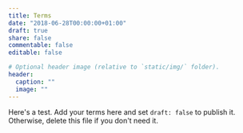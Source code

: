 ```yaml
---
title: Terms
date: "2018-06-28T00:00:00+01:00"
draft: true
share: false
commentable: false
editable: false

# Optional header image (relative to `static/img/` folder).
header:
  caption: ""
  image: ""
---
```

Here's a test.
Add your terms here and set `draft: false` to publish it. Otherwise, delete this file if you don't need it.
